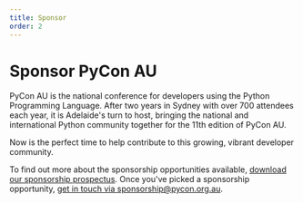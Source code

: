 ```yaml
---
title: Sponsor
order: 2
---
```


# Sponsor PyCon AU

PyCon AU is the national conference for developers using the Python Programming Language. After two years in Sydney with over 700 attendees each year, it is Adelaide's turn to host, bringing the national and international Python community together for the 11th edition of PyCon AU.

Now is the perfect time to help contribute to this growing, vibrant developer community.

To find out more about the sponsorship opportunities available, <a href="/assets/prospectus.pdf">download our sponsorship prospectus</a>. Once you've picked a sponsorship opportunity, <a href="mailto:sponsorship@pycon.org.au">get in touch via sponsorship@pycon.org.au</a>.